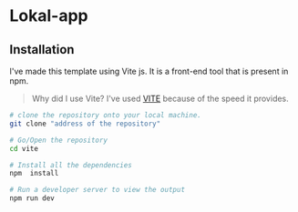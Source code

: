 # Lokal-app


## Installation
I've made this template using Vite js. It is a front-end tool that is present in npm. 
> Why did I use Vite? 
I've used [VITE](https://vitejs.dev/)  because of the speed it provides.

```bash
# clone the repository onto your local machine.
git clone "address of the repository"

# Go/Open the repository
cd vite

# Install all the dependencies
npm  install

# Run a developer server to view the output
npm run dev
```
